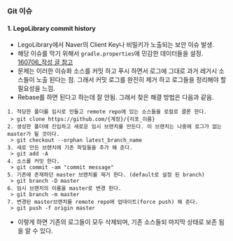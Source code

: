 ### Git 이슈  
#### 1. LegoLibrary commit history  
- LegoLibrary에서 Naver의 Client Key나 비밀키가 노출되는 보안 이슈 발생. 
- 해당 이슈를 막기 위해서 `gradle.properties`에 민감한 데이터들을 설정. [160706_작성 글 참고](https://github.com/ksu3101/TIL/blob/master/Android/160706_Android.md)
- 문제는 이러한 이슈화 소스를 커밋 하고 푸시 하면서 로그에 그대로 과거 레거시 소스들이 노출 된다는 점. 그래서 커밋 로그를 완전히 제거 하고 로그들을 정리해야 할 필요성을 느낌. 
- Rebase를 하면 된다고 하는데 잘 안됨. 그래서 찾은 해결 방법은 다음과 같음. 

```
1. 적당한 폴더를 임시로 만들고 remote repo에 있는 소스들을 로컬로 클론 한다.  
 > git clone https://github.com/{계정}/{리포_이름}  
2. 생성한 폴더에 진입하고 새로운 임시 브랜치를 만든다. 이 브랜치는 나중에 로그가 없는 master가 될 것이다.   
 > git checkout --orphan latest_branch_name  
3. 새로 만든 브랜치에 기존 파일들을 추가 해 준다.  
 > git add -A
4. 소스를 커밋 한다. 
 > git commit -am "commit message"
5. 기존에 존재하던 master 브랜치를 제거 한다. (default로 설정 된 branch)
 > git branch -D master
6. 임시 브랜치의 이름을 master로 변경 한다. 
 > git branch -m master
7. 변경된 master브랜치를 remote repo에 업데이트(force push) 해 준다. 
 > git push -f origin master
```
- 이렇게 하면 기존의 로그들이 모두 삭제되며, 기존 소스들되 마지막 상태로 보존 됨을 알 수 있다. 
